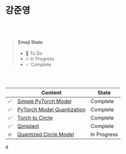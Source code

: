 # 강준영

<br/><br/>

> #### Emoji State
>
> - :seedling: To Do
> - :fire: In Progress
> - :white_check_mark: Complete

<br /><br />

|                    | Content                                                                                                   | State       |
| ------------------ | --------------------------------------------------------------------------------------------------------- | ----------- |
| :white_check_mark: | [Simple PyTorch Model](https://github.com/ONEforALL-S003/TWO/tree/main/Junyeong/Simple%20PyTorch%20Model) | Complete    |
| :white_check_mark: | [PyTorch Model Quantization](https://github.com/ONEforALL-S003/TWO/tree/main/Junyeong/PyTorch%20Model%20Quantization)                                                                            | Complete    |
| :white_check_mark: | [Torch to Circle](https://github.com/ONEforALL-S003/TWO/tree/main/Junyeong/Torch%20to%20Circle)                                                                                       | Complete    |
| :white_check_mark:             | [Qimplant](https://github.com/ONEforALL-S003/TWO/tree/main/Junyeong/Qimplant)                                                                                              | Complete |
| :fire:         | [Quantized Circle Model]()                                                                                | In Progress       |

d